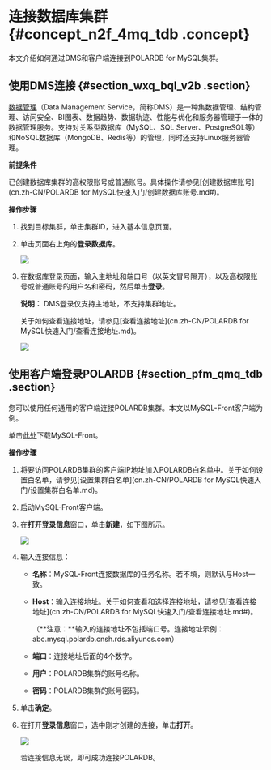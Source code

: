 # 连接数据库集群 {#concept_n2f_4mq_tdb .concept}

本文介绍如何通过DMS和客户端连接到POLARDB for MySQL集群。

## 使用DMS连接 {#section_wxq_bql_v2b .section}

[数据管理](https://help.aliyun.com/product/26437.html)（Data Management Service，简称DMS）是一种集数据管理、结构管理、访问安全、BI图表、数据趋势、数据轨迹、性能与优化和服务器管理于一体的数据管理服务。支持对关系型数据库（MySQL、SQL Server、PostgreSQL等）和NoSQL数据库（MongoDB、Redis等）的管理，同时还支持Linux服务器管理。

**前提条件**

已创建数据库集群的高权限账号或普通账号。具体操作请参见[创建数据库账号](cn.zh-CN/POLARDB for MySQL快速入门/创建数据库账号.md#)。

**操作步骤**

1.  找到目标集群，单击集群ID，进入基本信息页面。
2.  单击页面右上角的**登录数据库**。

    ![](http://static-aliyun-doc.oss-cn-hangzhou.aliyuncs.com/assets/img/3019/15634290062084_zh-CN.png)

3.  在数据库登录页面，输入主地址和端口号（以英文冒号隔开），以及高权限账号或普通账号的用户名和密码，然后单击**登录**。

    **说明：** DMS登录仅支持主地址，不支持集群地址。

    关于如何查看连接地址，请参见[查看连接地址](cn.zh-CN/POLARDB for MySQL快速入门/查看连接地址.md)。

    ![](http://static-aliyun-doc.oss-cn-hangzhou.aliyuncs.com/assets/img/3019/15634290062085_zh-CN.png)


## 使用客户端登录POLARDB {#section_pfm_qmq_tdb .section}

您可以使用任何通用的客户端连接POLARDB集群。本文以MySQL-Front客户端为例。

单击[此处](http://www.mysqlfront.de/)下载MySQL-Front。

**操作步骤**

1.  将要访问POLARDB集群的客户端IP地址加入POLARDB白名单中。关于如何设置白名单，请参见[设置集群白名单](cn.zh-CN/POLARDB for MySQL快速入门/设置集群白名单.md)。
2.  启动MySQL-Front客户端。
3.  在**打开登录信息**窗口，单击**新建**，如下图所示。

    ![](http://static-aliyun-doc.oss-cn-hangzhou.aliyuncs.com/assets/img/3020/15634290062088_zh-CN.png)

4.  输入连接信息：
    -   **名称**：MySQL-Front连接数据库的任务名称。若不填，则默认与Host一致。
    -   **Host**：输入连接地址。关于如何查看和选择连接地址，请参见[查看连接地址](cn.zh-CN/POLARDB for MySQL快速入门/查看连接地址.md#)。

        （**注意：**输入的连接地址不包括端口号。连接地址示例：abc.mysql.polardb.cnsh.rds.aliyuncs.com）

    -   **端口**：连接地址后面的4个数字。
    -   **用户**：POLARDB集群的账号名称。
    -   **密码**：POLARDB集群的账号密码。
5.  单击**确定**。
6.  在打开**登录信息**窗口，选中刚才创建的连接，单击**打开**。

    ![](http://static-aliyun-doc.oss-cn-hangzhou.aliyuncs.com/assets/img/3020/15634290062090_zh-CN.png)

    若连接信息无误，即可成功连接POLARDB。



